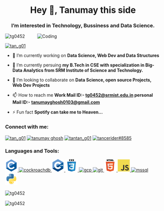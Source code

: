<h1 align="center">Hey 👋, Tanumay this side</h1>
<h3 align="center">I’m interested in Technology, Bussiness and Data Science.</h3>
<img align="right" alt="Coding" width="400" src="https://camo.githubusercontent.com/5ddf73ad3a205111cf8c686f687fc216c2946a75005718c8da5b837ad9de78c9/68747470733a2f2f7468756d62732e6766796361742e636f6d2f4576696c4e657874446576696c666973682d736d616c6c2e676966">

<p align="left"> <img src="https://komarev.com/ghpvc/?username=tg0452&label=Profile%20views&color=0e75b6&style=flat" alt="tg0452" /> </p>

<p align="left"> <a href="https://twitter.com/tan_g01" target="blank"><img src="https://img.shields.io/twitter/follow/tan_g01?logo=twitter&style=for-the-badge" alt="tan_g01" /></a> </p>

- 🔭 I’m currently working on **Data Science, Web Dev and Data Structures**

- 🌱 I’m currently persuing **my B.Tech in CSE with specialization in Big-Data Analytics from SRM Institute of Science and Technology.**

- 👯 I’m looking to collaborate on **Data Science, open source Projects, Web Dev Projects**

- 📫 How to reach me **Work Mail ID:- tg0452@srmist.edu.in personal Mail ID:- tanumayghosh0103@gmail.com**

- ⚡ Fun fact **Spotify can take me to Heaven...**

<h3 align="left">Connect with me:</h3>
<p align="left">
<a href="https://twitter.com/tan_g01" target="blank"><img align="center" src="https://raw.githubusercontent.com/rahuldkjain/github-profile-readme-generator/master/src/images/icons/Social/twitter.svg" alt="tan_g01" height="30" width="40" /></a>
<a href="https://linkedin.com/in/tanumay ghosh" target="blank"><img align="center" src="https://raw.githubusercontent.com/rahuldkjain/github-profile-readme-generator/master/src/images/icons/Social/linked-in-alt.svg" alt="tanumay ghosh" height="30" width="40" /></a>
<a href="https://instagram.com/tantan_g01" target="blank"><img align="center" src="https://raw.githubusercontent.com/rahuldkjain/github-profile-readme-generator/master/src/images/icons/Social/instagram.svg" alt="tantan_g01" height="30" width="40" /></a>
<a href="https://discord.gg/tancerider#8585" target="blank"><img align="center" src="https://raw.githubusercontent.com/rahuldkjain/github-profile-readme-generator/master/src/images/icons/Social/discord.svg" alt="tancerider#8585" height="30" width="40" /></a>
</p>

<h3 align="left">Languages and Tools:</h3>
<p align="left"> <a href="https://www.cprogramming.com/" target="_blank" rel="noreferrer"> <img src="https://raw.githubusercontent.com/devicons/devicon/master/icons/c/c-original.svg" alt="c" width="40" height="40"/> </a> <a href="https://www.cockroachlabs.com/product/cockroachdb/" target="_blank" rel="noreferrer"> <img src="https://cdn.worldvectorlogo.com/logos/cockroachdb.svg" alt="cockroachdb" width="40" height="40"/> </a> <a href="https://www.w3schools.com/cpp/" target="_blank" rel="noreferrer"> <img src="https://raw.githubusercontent.com/devicons/devicon/master/icons/cplusplus/cplusplus-original.svg" alt="cplusplus" width="40" height="40"/> </a> <a href="https://www.w3schools.com/css/" target="_blank" rel="noreferrer"> <img src="https://raw.githubusercontent.com/devicons/devicon/master/icons/css3/css3-original-wordmark.svg" alt="css3" width="40" height="40"/> </a> <a href="https://cloud.google.com" target="_blank" rel="noreferrer"> <img src="https://www.vectorlogo.zone/logos/google_cloud/google_cloud-icon.svg" alt="gcp" width="40" height="40"/> </a> <a href="https://git-scm.com/" target="_blank" rel="noreferrer"> <img src="https://www.vectorlogo.zone/logos/git-scm/git-scm-icon.svg" alt="git" width="40" height="40"/> </a> <a href="https://www.w3.org/html/" target="_blank" rel="noreferrer"> <img src="https://raw.githubusercontent.com/devicons/devicon/master/icons/html5/html5-original-wordmark.svg" alt="html5" width="40" height="40"/> </a> <a href="https://developer.mozilla.org/en-US/docs/Web/JavaScript" target="_blank" rel="noreferrer"> <img src="https://raw.githubusercontent.com/devicons/devicon/master/icons/javascript/javascript-original.svg" alt="javascript" width="40" height="40"/> </a> <a href="https://www.microsoft.com/en-us/sql-server" target="_blank" rel="noreferrer"> <img src="https://www.svgrepo.com/show/303229/microsoft-sql-server-logo.svg" alt="mssql" width="40" height="40"/> </a> <a href="https://www.python.org" target="_blank" rel="noreferrer"> <img src="https://raw.githubusercontent.com/devicons/devicon/master/icons/python/python-original.svg" alt="python" width="40" height="40"/> </a> </p>

<p><img align="center" src="https://github-readme-stats.vercel.app/api/top-langs?username=tg0452&show_icons=true&locale=en&layout=compact" alt="tg0452" /></p>

<p><img align="center" src="https://github-readme-streak-stats.herokuapp.com/?user=tg0452&" alt="tg0452" /></p>
